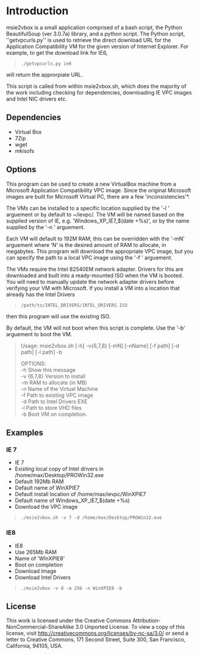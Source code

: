 # Introduction
msie2vbox is a small application comprised of a bash script, the Python
BeautifulSoup (ver 3.0.7a) library, and a python script.  The Python script,
''getvpcurls.py'' is used to retrieve the direct download URL for the Application
Compatibility VM for the given version of Internet Explorer.  For example, to
get the download link for IE6, 

>`./getvpcurls.py ie6`

will return the approrpiate URL.

This script is called from within msie2vbox.sh, which does the majority of the work
including checking for dependencies, downloading IE VPC images and Intel
NIC drivers etc.

## Dependencies
* Virtual Box
* 7Zip
* wget
* mkisofs

## Options
This program can be used to create a new VirtualBox machine from a Microsoft
Application Compatibility VPC image.  Since the original Microsoft images
are built for Microsoft Virtual PC, there are a few 'inconsistencies'*.

The VMs can be installed to a specific location supplied by the '-l <path>' arguement
or by default to ~/ievpc/.  The VM will be named based on the supplied version of IE,
e.g. 'Windows_XP_IE7_$(date +%s)', or by the name supplied by the '-n <name>' arguement.

Each VM will default to 192M RAM; this can be overridden with the '-mN' arguement where
'N' is the desired amount of RAM to allocate, in megabytes.  This program will
download the appropriate VPC image, but you can specify the path to a local VPC image
using the '-f <path>' arguement.

The VMs require the Intel 82540EM network adapter.  Drivers for this are downloaded and
built into a ready-mounted ISO when the VM is booted.  You will need to manually
update the network adapter drivers before verifying your VM with Microsoft.  If you install
a VM into a location that already has the Intel Drivers

>`/path/to/INTEL_DRIVERS/INTEL_DRIVERS.ISO`

then this program will use the existing ISO.

By default, the VM will not boot when this script is complete.  Use the '-b' arguement
to boot the VM.

>Usage: msie2vbox.sh [-h] -v{6,7,8} [-mN] [-nName] [-f path] [-d path] [-l path] -b  
>  
>OPTIONS:  
>  -h            Show this message  
>  -v {6,7,8}    Version to install  
>  -m            RAM to allocate (in MB)  
>  -n            Name of the Virtual Machine  
>  -f            Path to existing VPC image  
>  -d            Path to Intel Drivers EXE  
>  -l            Path to store VHD files  
>  -b            Boot VM on completion.  
  

## Examples
### IE 7
* IE 7
* Existing local copy of Intel drivers in /home/max/Desktop/PROWin32.exe
* Default 192Mb RAM
* Default name of WinXPIE7
* Default install location of /home/max/ievpc/WinXPIE7
* Default name of Windows_XP_IE7_$(date +%s)
* Download the VPC image
  
>`./msie2vbox.sh -v 7 -d /home/max/Desktop/PROWin32.exe`

### IE8
* IE8
* Use 265Mb RAM
* Name of 'WInXPIE8'
* Boot on completion
* Download Image
* Download Intel Drivers

>`./msie2vbox -v 8 -m 256 -n WinXPIE8 -b`

## License 
This work is licensed under the Creative Commons
Attribution-NonCommercial-ShareAlike 3.0 Unported License. To view a
copy of this license, visit
http://creativecommons.org/licenses/by-nc-sa/3.0/
or send a letter to Creative Commons, 171 Second Street, Suite 300,
San Francisco, California, 94105, USA.


